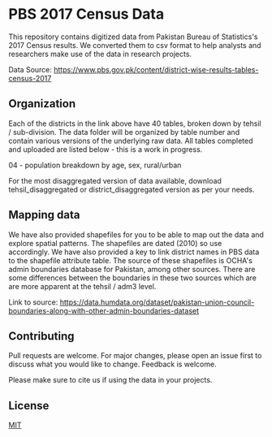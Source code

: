 # PBS 2017 Census Data

This repository contains digitized data from Pakistan Bureau of Statistics's 2017 Census results. We converted them to csv format to help analysts and researchers make use of the data in research projects.

Data Source: https://www.pbs.gov.pk/content/district-wise-results-tables-census-2017

## Organization

Each of the districts in the link above have 40 tables, broken down by tehsil / sub-division. The data folder will be organized by table number and contain various versions of the underlying raw data. All tables completed and uploaded are listed below - this is a work in progress.

04 - population breakdown by age, sex, rural/urban

For the most disaggregated version of data available, download tehsil_disaggregated or district_disaggregated version as per your needs.

## Mapping data

We have also provided shapefiles for you to be able to map out the data and explore spatial patterns. The shapefiles are dated (2010) so use accordingly. We have also provided a key to link district names in PBS data to the shapefile attribute table. The source of these shapefiles is OCHA's admin boundaries database for Pakistan, among other sources. There are some differences between the boundaries in these two sources which are are more apparent at the tehsil / adm3 level. 

Link to source: https://data.humdata.org/dataset/pakistan-union-council-boundaries-along-with-other-admin-boundaries-dataset

## Contributing
Pull requests are welcome. For major changes, please open an issue first to discuss what you would like to change. Feedback is welcome.

Please make sure to cite us if using the data in your projects.

## License
[MIT](https://choosealicense.com/licenses/mit/)
